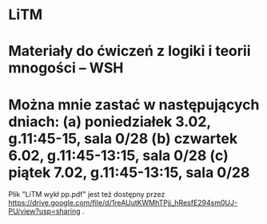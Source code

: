 # LiTM
Materiały do ćwiczeń z logiki i teorii mnogości – WSH
================
Można mnie zastać w następujących dniach:
(a) poniedziałek 3.02, g.11:45-15, sala 0/28
(b) czwartek 6.02, g.11:45-13:15, sala 0/28
(c) piątek 7.02, g.11:45-13:15, sala 0/28
================

Plik "LiTM wykł pp.pdf"   jest też dostępny przez https://drive.google.com/file/d/1reAUutKWMhTPjj_hResfE294sm0UJ-PU/view?usp=sharing  .
